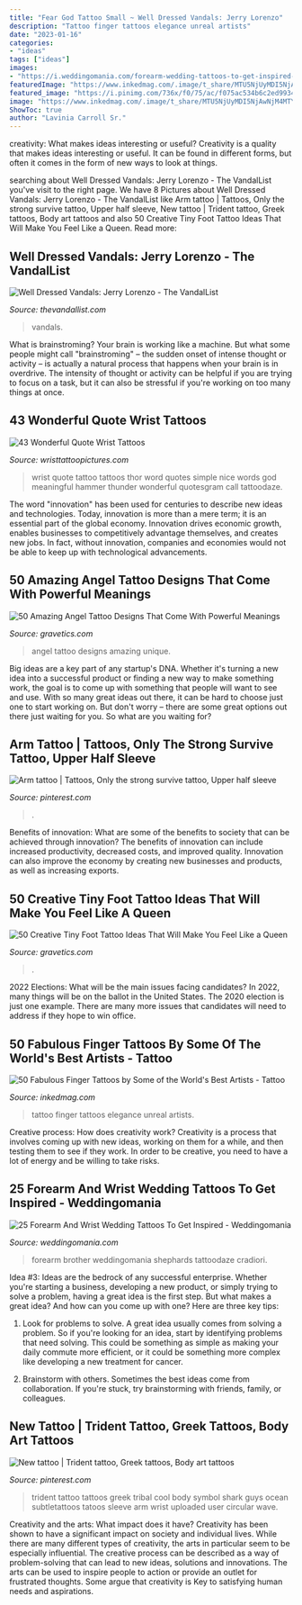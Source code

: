 ```yaml
---
title: "Fear God Tattoo Small ~ Well Dressed Vandals: Jerry Lorenzo"
description: "Tattoo finger tattoos elegance unreal artists"
date: "2023-01-16"
categories:
- "ideas"
tags: ["ideas"]
images:
- "https://i.weddingomania.com/forearm-wedding-tattoos-to-get-inspired-25-500x666.jpg"
featuredImage: "https://www.inkedmag.com/.image/t_share/MTU5NjUyMDI5NjAwNjM4MTY2/screen-shot-2018-11-02-at-23618-pm.png"
featured_image: "https://i.pinimg.com/736x/f0/75/ac/f075ac534b6c2ed9934d07736f0e446f--new-tattoos.jpg"
image: "https://www.inkedmag.com/.image/t_share/MTU5NjUyMDI5NjAwNjM4MTY2/screen-shot-2018-11-02-at-23618-pm.png"
ShowToc: true
author: "Lavinia Carroll Sr."
---
```



creativity: What makes ideas interesting or useful?
Creativity is a quality that makes ideas interesting or useful. It can be found in different forms, but often it comes in the form of new ways to look at things.

	

		
searching about Well Dressed Vandals: Jerry Lorenzo - The VandalList you've visit to the right page. We have 8 Pictures about Well Dressed Vandals: Jerry Lorenzo - The VandalList like Arm tattoo | Tattoos, Only the strong survive tattoo, Upper half sleeve, New tattoo | Trident tattoo, Greek tattoos, Body art tattoos and also 50 Creative Tiny Foot Tattoo Ideas That Will Make You Feel Like a Queen. Read more:
		
    
## Well Dressed Vandals: Jerry Lorenzo - The VandalList

<img loading=lazy src="https://thevandallist.com/wp-content/uploads/2016/01/Well-Dressed-Vandals-Jerry-Lorenzo-the-vandallsit-9.jpg" onerror="this.onerror=null;this.src='https://tse4.mm.bing.net/th?id=OIP.qvWUL_ng4p2jjNlWP_W4fAHaKK&amp;pid=15.1';" alt="Well Dressed Vandals: Jerry Lorenzo - The VandalList">

_Source: thevandallist.com_

>vandals. 

	

What is brainstroming?
Your brain is working like a machine. But what some people might call "brainstroming" – the sudden onset of intense thought or activity – is actually a natural process that happens when your brain is in overdrive. The intensity of thought or activity can be helpful if you are trying to focus on a task, but it can also be stressful if you're working on too many things at once.

    
## 43 Wonderful Quote Wrist Tattoos

<img loading=lazy src="http://www.wristtattoopictures.com/wp-content/uploads/2016/07/Nice-Quote-Tattoo-On-Wrist-qt120.jpg" onerror="this.onerror=null;this.src='https://tse3.mm.bing.net/th?id=OIP.D5oNqnfKiSNok3abkAsrfgHaJ3&amp;pid=15.1';" alt="43 Wonderful Quote Wrist Tattoos">

_Source: wristtattoopictures.com_

>wrist quote tattoo tattoos thor word quotes simple nice words god meaningful hammer thunder wonderful quotesgram call tattoodaze. 

	

The word "innovation" has been used for centuries to describe new ideas and technologies. Today, innovation is more than a mere term; it is an essential part of the global economy. Innovation drives economic growth, enables businesses to competitively advantage themselves, and creates new jobs. In fact, without innovation, companies and economies would not be able to keep up with technological advancements.

    
## 50 Amazing Angel Tattoo Designs That Come With Powerful Meanings

<img loading=lazy src="http://www.gravetics.com/wp-content/uploads/2017/07/Unique-Black-Little-Angel-With-Dat-Of-Birth.jpg" onerror="this.onerror=null;this.src='https://tse2.mm.bing.net/th?id=OIP.AIrLCJ9X_em9KahM3vfhTwHaJ4&amp;pid=15.1';" alt="50 Amazing Angel Tattoo Designs That Come With Powerful Meanings">

_Source: gravetics.com_

>angel tattoo designs amazing unique. 

	

Big ideas are a key part of any startup's DNA. Whether it's turning a new idea into a successful product or finding a new way to make something work, the goal is to come up with something that people will want to see and use. With so many great ideas out there, it can be hard to choose just one to start working on. But don't worry – there are some great options out there just waiting for you. So what are you waiting for?

    
## Arm Tattoo | Tattoos, Only The Strong Survive Tattoo, Upper Half Sleeve

<img loading=lazy src="https://i.pinimg.com/736x/b4/29/d0/b429d041a7c912f29e7ecb2917bbb3f4.jpg" onerror="this.onerror=null;this.src='https://tse2.mm.bing.net/th?id=OIP.b0wSILnmxpf7lBzfT_r2LgHaNK&amp;pid=15.1';" alt="Arm tattoo | Tattoos, Only the strong survive tattoo, Upper half sleeve">

_Source: pinterest.com_

>. 

	

Benefits of innovation: What are some of the benefits to society that can be achieved through innovation?
The benefits of innovation can include increased productivity, decreased costs, and improved quality. Innovation can also improve the economy by creating new businesses and products, as well as increasing exports.

    
## 50 Creative Tiny Foot Tattoo Ideas That Will Make You Feel Like A Queen

<img loading=lazy src="https://www.gravetics.com/wp-content/uploads/2017/07/Patchwork-Bee-Tattoo-On-Foot.jpg" onerror="this.onerror=null;this.src='https://tse1.mm.bing.net/th?id=OIP.Zb1qbYziXaTleFS9JE9_bwHaNK&amp;pid=15.1';" alt="50 Creative Tiny Foot Tattoo Ideas That Will Make You Feel Like a Queen">

_Source: gravetics.com_

>. 

	

2022 Elections: What will be the main issues facing candidates?
In 2022, many things will be on the ballot in the United States. The 2020 election is just one example. There are many more issues that candidates will need to address if they hope to win office.

    
## 50 Fabulous Finger Tattoos By Some Of The World&#039;s Best Artists - Tattoo

<img loading=lazy src="https://www.inkedmag.com/.image/t_share/MTU5NjUyMDI5NjAwNjM4MTY2/screen-shot-2018-11-02-at-23618-pm.png" onerror="this.onerror=null;this.src='https://tse3.mm.bing.net/th?id=OIP.YWOQH9uH_ZtiqnSCmCoyQwHaHa&amp;pid=15.1';" alt="50 Fabulous Finger Tattoos by Some of the World&#039;s Best Artists - Tattoo">

_Source: inkedmag.com_

>tattoo finger tattoos elegance unreal artists. 

	

Creative process: How does creativity work?
Creativity is a process that involves coming up with new ideas, working on them for a while, and then testing them to see if they work. In order to be creative, you need to have a lot of energy and be willing to take risks.

    
## 25 Forearm And Wrist Wedding Tattoos To Get Inspired - Weddingomania

<img loading=lazy src="https://i.weddingomania.com/forearm-wedding-tattoos-to-get-inspired-25-500x666.jpg" onerror="this.onerror=null;this.src='https://tse1.mm.bing.net/th?id=OIP.D5a6pa3GpTwVBJhwCdHzuwHaJ3&amp;pid=15.1';" alt="25 Forearm And Wrist Wedding Tattoos To Get Inspired - Weddingomania">

_Source: weddingomania.com_

>forearm brother weddingomania shephards tattoodaze cradiori. 

	

Idea #3:
Ideas are the bedrock of any successful enterprise. Whether you're starting a business, developing a new product, or simply trying to solve a problem, having a great idea is the first step.
But what makes a great idea? And how can you come up with one? Here are three key tips:

1. Look for problems to solve. A great idea usually comes from solving a problem. So if you're looking for an idea, start by identifying problems that need solving. This could be something as simple as making your daily commute more efficient, or it could be something more complex like developing a new treatment for cancer.

2. Brainstorm with others. Sometimes the best ideas come from collaboration. If you're stuck, try brainstorming with friends, family, or colleagues.

    
## New Tattoo | Trident Tattoo, Greek Tattoos, Body Art Tattoos

<img loading=lazy src="https://i.pinimg.com/736x/f0/75/ac/f075ac534b6c2ed9934d07736f0e446f--new-tattoos.jpg" onerror="this.onerror=null;this.src='https://tse1.mm.bing.net/th?id=OIP.i6ajm3-Yx3h8NKPArlE6pQHaHa&amp;pid=15.1';" alt="New tattoo | Trident tattoo, Greek tattoos, Body art tattoos">

_Source: pinterest.com_

>trident tattoo tattoos greek tribal cool body symbol shark guys ocean subtletattoos tatoos sleeve arm wrist uploaded user circular wave. 

	

Creativity and the arts: What impact does it have?
Creativity has been shown to have a significant impact on society and individual lives. While there are many different types of creativity, the arts in particular seem to be especially influential. The creative process can be described as a way of problem-solving that can lead to new ideas, solutions and innovations. The arts can be used to inspire people to action or provide an outlet for frustrated thoughts. Some argue that creativity is Key to satisfying human needs and aspirations.

